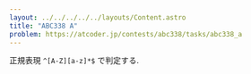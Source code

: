 ```yaml
---
layout: ../../../../../layouts/Content.astro
title: "ABC338 A"
problem: https://atcoder.jp/contests/abc338/tasks/abc338_a
---
```

正規表現 `^[A-Z][a-z]*$` で判定する.
